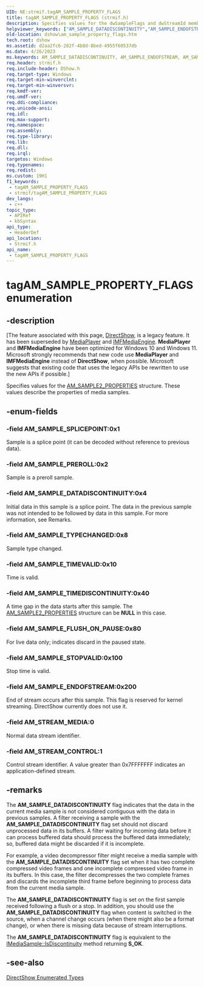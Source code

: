 ```yaml
---
UID: NE:strmif.tagAM_SAMPLE_PROPERTY_FLAGS
title: tagAM_SAMPLE_PROPERTY_FLAGS (strmif.h)
description: Specifies values for the dwSampleFlags and dwStreamId members of the AM_SAMPLE2_PROPERTIES structure. These values describe the properties of media samples.
helpviewer_keywords: ["AM_SAMPLE_DATADISCONTINUITY","AM_SAMPLE_ENDOFSTREAM","AM_SAMPLE_FLUSH_ON_PAUSE","AM_SAMPLE_PREROLL","AM_SAMPLE_PROPERTY_FLAGS","AM_SAMPLE_PROPERTY_FLAGSEnumeration","AM_SAMPLE_SPLICEPOINT","AM_SAMPLE_STOPVALID","AM_SAMPLE_TIMEDISCONTINUITY","AM_SAMPLE_TIMEVALID","AM_SAMPLE_TYPECHANGED","AM_STREAM_CONTROL","AM_STREAM_MEDIA","dshow.am_sample_property_flags","strmif/AM_SAMPLE_DATADISCONTINUITY","strmif/AM_SAMPLE_ENDOFSTREAM","strmif/AM_SAMPLE_FLUSH_ON_PAUSE","strmif/AM_SAMPLE_PREROLL","strmif/AM_SAMPLE_SPLICEPOINT","strmif/AM_SAMPLE_STOPVALID","strmif/AM_SAMPLE_TIMEDISCONTINUITY","strmif/AM_SAMPLE_TIMEVALID","strmif/AM_SAMPLE_TYPECHANGED","strmif/AM_STREAM_CONTROL","strmif/AM_STREAM_MEDIA","strmif/tagAM_SAMPLE_PROPERTY_FLAGS","tagAM_SAMPLE_PROPERTY_FLAGS","tagAM_SAMPLE_PROPERTY_FLAGS enumeration [DirectShow]"]
old-location: dshow\am_sample_property_flags.htm
tech.root: dshow
ms.assetid: d2aa2fc6-282f-4b8d-8bed-4955f60537db
ms.date: 4/26/2023
ms.keywords: AM_SAMPLE_DATADISCONTINUITY, AM_SAMPLE_ENDOFSTREAM, AM_SAMPLE_FLUSH_ON_PAUSE, AM_SAMPLE_PREROLL, AM_SAMPLE_PROPERTY_FLAGS , AM_SAMPLE_PROPERTY_FLAGSEnumeration, AM_SAMPLE_SPLICEPOINT, AM_SAMPLE_STOPVALID, AM_SAMPLE_TIMEDISCONTINUITY, AM_SAMPLE_TIMEVALID, AM_SAMPLE_TYPECHANGED, AM_STREAM_CONTROL, AM_STREAM_MEDIA, dshow.am_sample_property_flags, strmif/AM_SAMPLE_DATADISCONTINUITY, strmif/AM_SAMPLE_ENDOFSTREAM, strmif/AM_SAMPLE_FLUSH_ON_PAUSE, strmif/AM_SAMPLE_PREROLL, strmif/AM_SAMPLE_SPLICEPOINT, strmif/AM_SAMPLE_STOPVALID, strmif/AM_SAMPLE_TIMEDISCONTINUITY, strmif/AM_SAMPLE_TIMEVALID, strmif/AM_SAMPLE_TYPECHANGED, strmif/AM_STREAM_CONTROL, strmif/AM_STREAM_MEDIA, strmif/tagAM_SAMPLE_PROPERTY_FLAGS, tagAM_SAMPLE_PROPERTY_FLAGS, tagAM_SAMPLE_PROPERTY_FLAGS enumeration [DirectShow]
req.header: strmif.h
req.include-header: DShow.h
req.target-type: Windows
req.target-min-winverclnt: 
req.target-min-winversvr: 
req.kmdf-ver: 
req.umdf-ver: 
req.ddi-compliance: 
req.unicode-ansi: 
req.idl: 
req.max-support: 
req.namespace: 
req.assembly: 
req.type-library: 
req.lib: 
req.dll: 
req.irql: 
targetos: Windows
req.typenames: 
req.redist: 
ms.custom: 19H1
f1_keywords:
 - tagAM_SAMPLE_PROPERTY_FLAGS
 - strmif/tagAM_SAMPLE_PROPERTY_FLAGS
dev_langs:
 - c++
topic_type:
 - APIRef
 - kbSyntax
api_type:
 - HeaderDef
api_location:
 - Strmif.h
api_name:
 - tagAM_SAMPLE_PROPERTY_FLAGS
---
```


# tagAM_SAMPLE_PROPERTY_FLAGS enumeration


## -description

\[The feature associated with this page, [DirectShow](/windows/win32/directshow/directshow), is a legacy feature. It has been superseded by [MediaPlayer](/uwp/api/Windows.Media.Playback.MediaPlayer) and [IMFMediaEngine](/windows/win32/api/mfmediaengine/nn-mfmediaengine-imfmediaengine). **MediaPlayer** and **IMFMediaEngine** have been optimized for Windows 10 and Windows 11. Microsoft strongly recommends that new code use **MediaPlayer** and **IMFMediaEngine** instead of **DirectShow**, when possible. Microsoft suggests that existing code that uses the legacy APIs be rewritten to use the new APIs if possible.\]

Specifies values for the [AM_SAMPLE2_PROPERTIES](/windows/win32/api/strmif/ns-strmif-am_sample2_properties) structure. These values describe the properties of media samples.

## -enum-fields

### -field AM_SAMPLE_SPLICEPOINT:0x1

Sample is a splice point (it can be decoded without reference to previous data).

### -field AM_SAMPLE_PREROLL:0x2

Sample is a preroll sample.

### -field AM_SAMPLE_DATADISCONTINUITY:0x4

Initial data in this sample is a splice point. The data in the previous sample was not intended to be followed by data in this sample. For more information, see Remarks.

### -field AM_SAMPLE_TYPECHANGED:0x8

Sample type changed.

### -field AM_SAMPLE_TIMEVALID:0x10

Time is valid.

### -field AM_SAMPLE_TIMEDISCONTINUITY:0x40

A time gap in the data starts after this sample. The [AM_SAMPLE2_PROPERTIES](/windows/win32/api/strmif/ns-strmif-am_sample2_properties) structure can be <b>NULL</b> in this case.

### -field AM_SAMPLE_FLUSH_ON_PAUSE:0x80

For live data only; indicates discard in the paused state.

### -field AM_SAMPLE_STOPVALID:0x100

Stop time is valid.

### -field AM_SAMPLE_ENDOFSTREAM:0x200

End of stream occurs after this sample. This flag is reserved for kernel streaming. DirectShow currently does not use it.

### -field AM_STREAM_MEDIA:0

Normal data stream identifier.

### -field AM_STREAM_CONTROL:1

Control stream identifier. A value greater than 0x7FFFFFFF indicates an application-defined stream.

## -remarks

The <b>AM_SAMPLE_DATADISCONTINUITY</b> flag indicates that the data in the current media sample is not considered contiguous with the data in previous samples. A filter receiving a sample with the <b>AM_SAMPLE_DATADISCONTINUITY</b> flag set should not discard unprocessed data in its buffers. A filter waiting for incoming data before it can process buffered data should process the buffered data immediately; so, buffered data might be discarded if it is incomplete.

For example, a video decompressor filter might receive a media sample with the <b>AM_SAMPLE_DATADISCONTINUITY</b> flag set when it has two complete compressed video frames and one incomplete compressed video frame in its buffers. In this case, the filter decompresses the two complete frames and discards the incomplete third frame before beginning to process data from the current media sample.

The <b>AM_SAMPLE_DATADISCONTINUITY</b> flag is set on the first sample received following a flush or a stop. In addition, you should use the <b>AM_SAMPLE_DATADISCONTINUITY</b> flag when content is switched in the source, when a channel change occurs (when there might also be a format change), or when there is missing data because of stream interruptions.

The <b>AM_SAMPLE_DATADISCONTINUITY</b> flag is equivalent to the <a href="/windows/desktop/api/strmif/nf-strmif-imediasample-isdiscontinuity">IMediaSample::IsDiscontinuity</a> method returning <b>S_OK</b>.

## -see-also

<a href="/windows/desktop/DirectShow/directshow-enumerated-types">DirectShow Enumerated Types</a>
